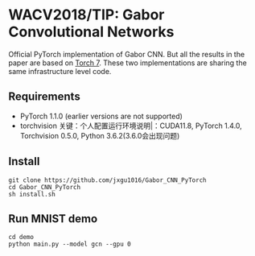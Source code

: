 # WACV2018/TIP: Gabor Convolutional Networks

Official PyTorch implementation of Gabor CNN. 
But all the results in the paper are based on [Torch 7](https://github.com/bczhangbczhang/Gabor-Convolutional-Networks).
These two implementations are sharing the same infrastructure level code.

## Requirements
- PyTorch 1.1.0 (earlier versions are not supported)
- torchvision
关键：个人配置运行环境说明|：CUDA11.8, PyTorch 1.4.0, Torchvision 0.5.0, Python 3.6.2(3.6.0会出现问题)
  
## Install

```
git clone https://github.com/jxgu1016/Gabor_CNN_PyTorch
cd Gabor_CNN_PyTorch
sh install.sh
```

## Run MNIST demo

```
cd demo
python main.py --model gcn --gpu 0
```
